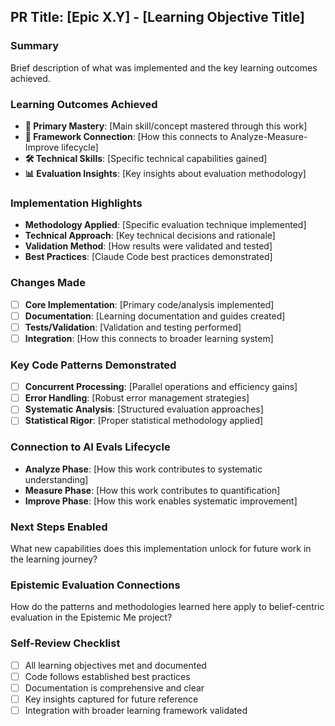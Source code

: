 ## PR Title: [Epic X.Y] - [Learning Objective Title]

### Summary
Brief description of what was implemented and the key learning outcomes achieved.

### Learning Outcomes Achieved
- **🎯 Primary Mastery**: [Main skill/concept mastered through this work]
- **🔗 Framework Connection**: [How this connects to Analyze-Measure-Improve lifecycle]
- **🛠️ Technical Skills**: [Specific technical capabilities gained]
- **📊 Evaluation Insights**: [Key insights about evaluation methodology]

### Implementation Highlights
- **Methodology Applied**: [Specific evaluation technique implemented]
- **Technical Approach**: [Key technical decisions and rationale]
- **Validation Method**: [How results were validated and tested]
- **Best Practices**: [Claude Code best practices demonstrated]

### Changes Made
- [ ] **Core Implementation**: [Primary code/analysis implemented]
- [ ] **Documentation**: [Learning documentation and guides created]
- [ ] **Tests/Validation**: [Validation and testing performed]
- [ ] **Integration**: [How this connects to broader learning system]

### Key Code Patterns Demonstrated
- [ ] **Concurrent Processing**: [Parallel operations and efficiency gains]
- [ ] **Error Handling**: [Robust error management strategies]
- [ ] **Systematic Analysis**: [Structured evaluation approaches]
- [ ] **Statistical Rigor**: [Proper statistical methodology applied]

### Connection to AI Evals Lifecycle
- **Analyze Phase**: [How this work contributes to systematic understanding]
- **Measure Phase**: [How this work contributes to quantification]  
- **Improve Phase**: [How this work enables systematic improvement]

### Next Steps Enabled
What new capabilities does this implementation unlock for future work in the learning journey?

### Epistemic Evaluation Connections
How do the patterns and methodologies learned here apply to belief-centric evaluation in the Epistemic Me project?

### Self-Review Checklist
- [ ] All learning objectives met and documented
- [ ] Code follows established best practices
- [ ] Documentation is comprehensive and clear
- [ ] Key insights captured for future reference
- [ ] Integration with broader learning framework validated